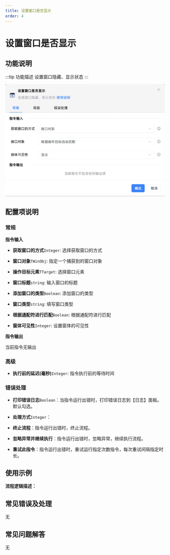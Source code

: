 ```yaml
---
title: 设置窗口是否显示
order: 4
---
```


# 设置窗口是否显示

## 功能说明

:::tip 功能描述
设置窗口隐藏、显示状态
:::

![设置窗口是否显示](../../../assets/设置窗口是否显示_command.png)

## 配置项说明

### 常规

**指令输入**

- **获取窗口的方式**`Integer`: 选择获取窗口的方式

- **窗口对象**`TWinObj`: 指定一个捕获到的窗口对象

- **操作目标元素**`TTarget`: 选择窗口元素

- **窗口标题**`string`: 输入窗口的标题

- **添加窗口的类型**`Boolean`: 添加窗口的类型

- **窗口类型**`string`: 填写窗口类型

- **根据通配符进行匹配**`Boolean`: 根据通配符进行匹配

- **窗体可见性**`Integer`: 设置窗体的可见性


**指令输出**

当前指令无输出

### 高级

- **执行前的延迟(毫秒)**`Integer`: 指令执行前的等待时间

### 错误处理

- **打印错误日志**`Boolean`：当指令运行出错时，打印错误日志到【日志】面板。默认勾选。

- **处理方式**`Integer`：

 - **终止流程**：指令运行出错时，终止流程。

 - **忽略异常并继续执行**：指令运行出错时，忽略异常，继续执行流程。

 - **重试此指令**：指令运行出错时，重试运行指定次数指令，每次重试间隔指定时长。

## 使用示例

**流程逻辑描述：** 

## 常见错误及处理

无

## 常见问题解答

无

